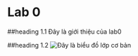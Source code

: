 # Lab 0

##heading 1.1
Đây là giới thiệu của lab0

##heading 1.2
![Đây là biểu đồ lớp cơ bản](https://www.planttext.com/api/plantuml/png/UhzxlqDnIM9HIMbk3bToJc9niK9eSMgHGZMN0X3eAfG2EPuf2bOAcNabI49-YRcfGC7WagBCl7Imk892JdvwPfw69eANNre2vDPoGStrpI_BJ8KRd0lYePbSabcIWs5iGKvY9TpKufBy0eYPO5Sg6IefwEegAEKfGKstKb1AIopBByeiIIrMud98pKi1-Gi0003__mC0)
